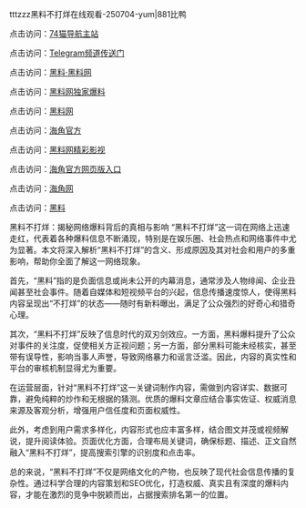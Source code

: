 tttzzz黑料不打烊在线观看-250704-yum|881比鸭

点击访问：<a href="https://74mao.com/">74猫导航主站</a>

点击访问：<a href="https://74mao.com/">Telegram频道传送门</a>

点击访问：<a href="https://heiliaolvzlu3.pages.dev">黑料·黑料网</a>

点击访问：<a href="https://heiliaoyvnrda.pages.dev">黑料网独家爆料</a>

点击访问：<a href="https://haef.pages.dev/">黑料网</a>

点击访问：<a href="https://gdas.pages.dev/">海角官方</a>

点击访问：<a href="https://sdfsh.pages.dev/">黑料网精彩影视</a>

点击访问：<a href="https://sdbsd.pages.dev/">海角官方网页版入口</a>

点击访问：<a href="https://ert-6he.pages.dev/">海角网</a>

点击访问：<a href="https://gbs-3wd.pages.dev/">黑料</a>

黑料不打烊：揭秘网络爆料背后的真相与影响
“黑料不打烊”这一词在网络上迅速走红，代表着各种爆料信息不断涌现，特别是在娱乐圈、社会热点和网络事件中尤为显著。本文将深入解析“黑料不打烊”的含义、形成原因及其对社会和用户的多重影响，帮助你全面了解这一网络现象。

首先，“黑料”指的是负面信息或尚未公开的内幕消息，通常涉及人物绯闻、企业丑闻甚至社会事件。随着自媒体和短视频平台的兴起，信息传播速度惊人，使得黑料内容呈现出“不打烊”的状态——随时有新料曝出，满足了公众强烈的好奇心和猎奇心理。

其次，“黑料不打烊”反映了信息时代的双刃剑效应。一方面，黑料爆料提升了公众对事件的关注度，促使相关方正视问题；另一方面，部分黑料可能未经核实，甚至带有误导性，影响当事人声誉，导致网络暴力和谣言泛滥。因此，内容的真实性和平台的审核机制显得尤为重要。

在运营层面，针对“黑料不打烊”这一关键词制作内容，需做到内容详实、数据可靠，避免纯粹的炒作和无根据的猜测。优质的爆料文章应结合事实佐证、权威消息来源及客观分析，增强用户信任度和页面权威性。

此外，考虑到用户需求多样化，内容形式也应丰富多样，结合图文并茂或视频解说，提升阅读体验。页面优化方面，合理布局关键词，确保标题、描述、正文自然融入“黑料不打烊”，提高搜索引擎的识别度和点击率。

总的来说，“黑料不打烊”不仅是网络文化的产物，也反映了现代社会信息传播的复杂性。通过科学合理的内容策划和SEO优化，打造权威、真实且有深度的爆料内容，才能在激烈的竞争中脱颖而出，占据搜索排名第一的位置。

